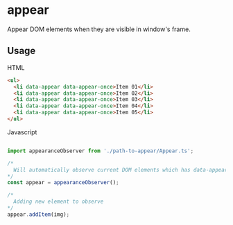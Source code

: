 # appear
Appear DOM elements when they are visible in window's frame.

## Usage

HTML

```html
<ul>
  <li data-appear data-appear-once>Item 01</li>
  <li data-appear data-appear-once>Item 02</li>
  <li data-appear data-appear-once>Item 03</li>
  <li data-appear data-appear-once>Item 04</li>
  <li data-appear data-appear-once>Item 05</li>
</ul>
```

Javascript

```js

import appearanceObserver from './path-to-appear/Appear.ts';

/*
  Will automatically observe current DOM elements which has data-appear attribute
*/
const appear = appearanceObserver();

/*
  Adding new element to observe
*/
appear.addItem(img);